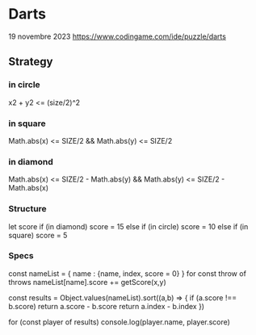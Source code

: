 # Darts

19 novembre 2023
https://www.codingame.com/ide/puzzle/darts

## Strategy

### in circle

x2 + y2 <= (size/2)^2

### in square

Math.abs(x) <= SIZE/2 && Math.abs(y) <= SIZE/2

### in diamond

Math.abs(x) <= SIZE/2 - Math.abs(y) && Math.abs(y) <= SIZE/2 - Math.abs(x)

### Structure

let score
if (in diamond)
score = 15
else if (in circle)
score = 10
else if (in square)
score = 5

### Specs

const nameList = { name : {name, index, score = 0} }
for const throw of throws
nameList[name].score += getScore(x,y)

const results = Object.values(nameList).sort((a,b) => {
if (a.score !== b.score)
return a.score - b.score
return a.index - b.index
})

for (const player of results)
console.log(player.name, player.score)
